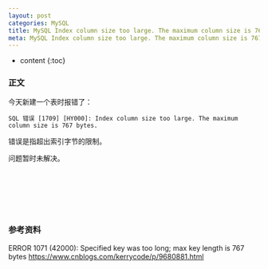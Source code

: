 ```yaml
---
layout: post
categories: MySQL
title: MySQL Index column size too large. The maximum column size is 767 bytes
meta: MySQL Index column size too large. The maximum column size is 767 bytes
---
```

* content
{:toc}

### 正文

今天新建一个表时报错了：

```
SQL 错误 [1709] [HY000]: Index column size too large. The maximum column size is 767 bytes.
```

错误是指超出索引字节的限制。

问题暂时未解决。

<br/><br/><br/><br/><br/>
### 参考资料
   
ERROR 1071 (42000): Specified key was too long; max key length is 767 bytes <https://www.cnblogs.com/kerrycode/p/9680881.html>



